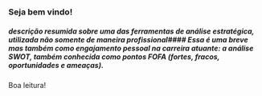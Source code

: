 ### Seja bem vindo!

##### descrição resumida sobre uma das ferramentas de análise estratégica, utilizada não somente de maneira profissional#### Essa é uma breve mas também como engajamento pessoal na carreira atuante: a análise SWOT, também conhecida como pontos FOFA (fortes, fracos, oportunidades e ameaças).  

Boa leitura!